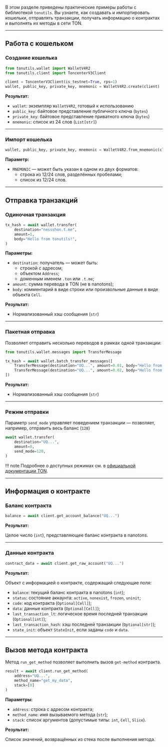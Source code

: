 В этом разделе приведены практические примеры работы с библиотекой `tonutils`. Вы узнаете, как создавать и импортировать кошельки, отправлять транзакции, получать информацию о контрактах и выполнять их методы в сети TON.

---

## Работа с кошельком

### Создание кошелька

```python
from tonutils.wallet import WalletV4R2
from tonutils.client import ToncenterV3Client

client = ToncenterV3Client(is_testnet=True, rps=1)
wallet, public_key, private_key, mnemonic = WalletV4R2.create(client)
```

**Результат:**

- `wallet`: экземпляр `WalletV4R2`, готовый к использованию
- `public_key`: байтовое представление публичного ключа (`bytes`)
- `private_key`: байтовое представление приватного ключа (`bytes`)
- `mnemonic`: список из 24 слов (`List[str]`)

---

### Импорт кошелька

```python
wallet, public_key, private_key, mnemonic = WalletV4R2.from_mnemonic(client, MNEMONIC)
```

**Параметр:**

- `MNEMONIC` — может быть указан в одном из двух форматов:
    - строка из 12/24 слов, разделённых пробелами;
    - список из 12/24 слов.

---

## Отправка транзакций

### Одиночная транзакция

```python
tx_hash = await wallet.transfer(
    destination="nessshon.t.me",
    amount=1,
    body="Hello from tonutils!",
)
```

**Параметры:**

- `destination`: получатель — может быть:
    - строкой с адресом;
    - объектом `Address`;
    - доменным именем `.ton` или `.t.me`;
- `amount`: сумма перевода в TON (не в nanotons);
- `body`: комментарий в виде строки или произвольные данные в виде объекта `Cell`.

**Результат:**

- Нормализованный хэш сообщения (`str`)

---

### Пакетная отправка

Позволяет отправить несколько переводов в рамках одной транзакции:

```python
from tonutils.wallet.messages import TransferMessage

tx_hash = await wallet.batch_transfer_messages([
    TransferMessage(destination="UQ...", amount=0.01, body="Hello from tonutils!"),
    TransferMessage(destination="UQ...", amount=0.02, body="Hello from tonutils!"),
])
```

**Результат:**

- Нормализованный хэш сообщения (`str`)

---

### Режим отправки

Параметр `send_mode` управляет поведением транзакции — позволяет, например, отправить весь баланс (`128`)

```python
await wallet.transfer(
    destination="UQ...",
    amount=0,
    send_mode=128,
)
```

!!! note
    Подробнее о доступных режимах см. в [официальной документации TON](https://docs.ton.org/v3/documentation/smart-contracts/message-management/message-modes-cookbook).

---

## Информация о контракте

### Баланс контракта

```python
balance = await client.get_account_balance("UQ...")
```

**Результат:**

Целое число (`int`), представляющее баланс контракта в nanotons.

---

### Данные контракта

```python
contract_data = await client.get_raw_account("UQ...")
```

**Результат:**

Объект с информацией о контракте, содержащий следующие поля:

- `balance`: текущий баланс контракта в nanotons (`int`);
- `status`: состояние аккаунта: `active`, `nonexist`, `frozen`, `uninit`;
- `code`: код контракта (`Optional[Cell]`);
- `data`: данные контракта (`Optional[Cell]`);
- `last_transaction_lt`: логическое время последней транзакции (`Optional[int]`);
- `last_transaction_hash`: хэш последней транзакции (`Optional[str]`);
- `state_init`: объект `StateInit`, если заданы `code` и `data`.

---

## Вызов метода контракта

Метод `run_get_method` позволяет выполнить вызов `get-method` контракта.

```python
result = await client.run_get_method(
    address="UQ...",
    method_name="get_my_data",
    stack=[0]
)
```

**Параметры:**

- `address`: строка с адресом контракта;
- `method_name`: имя вызываемого метода (`str`);
- `stack`: список аргументов (допустимые типы: `int`, `Cell`, `Slice`).

**Результат:**

Список значений, возвращённых из стека после выполнения метода.
